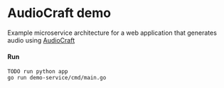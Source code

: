 # AudioCraft demo

Example microservice architecture for a web application that generates audio using [AudioCraft](https://github.com/facebookresearch/audiocraft)

#### Run

```
TODO run python app
go run demo-service/cmd/main.go
```

